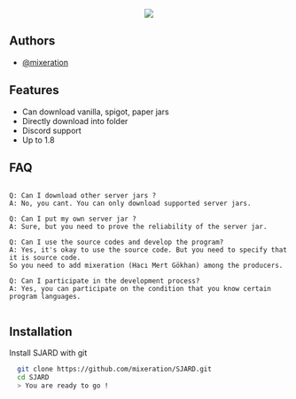 <p align="center"><img src="https://user-images.githubusercontent.com/64479768/187088475-af264de0-e032-448f-aab5-f4061f053d90.png"></p>


## Authors

- [@mixeration](https://www.github.com/mixeration)


## Features

- Can download vanilla, spigot, paper jars
- Directly download into folder
- Discord support
- Up to 1.8


## FAQ
```

Q: Can I download other server jars ?
A: No, you cant. You can only download supported server jars.

Q: Can I put my own server jar ?
A: Sure, but you need to prove the reliability of the server jar.

Q: Can I use the source codes and develop the program?
A: Yes, it's okay to use the source code. But you need to specify that it is source code.
So you need to add mixeration (Hacı Mert Gökhan) among the producers.

Q: Can I participate in the development process?
A: Yes, you can participate on the condition that you know certain program languages.


```


## Installation
Install SJARD with git

```bash
  git clone https://github.com/mixeration/SJARD.git
  cd SJARD
  > You are ready to go !
```
    
